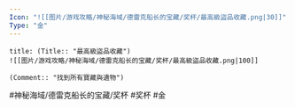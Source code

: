 ```yaml
---
Icon: "![[图片/游戏攻略/神秘海域/德雷克船长的宝藏/奖杯/最高級盜品收藏.png|30]]"
Type: "金"
---
```

```ad-common-gold-trophy
title: (Title:: "最高級盜品收藏")
![[图片/游戏攻略/神秘海域/德雷克船长的宝藏/奖杯/最高級盜品收藏.png|100]]

(Comment:: "找到所有寶藏與遺物")
```

#神秘海域/德雷克船长的宝藏/奖杯 #奖杯 #金
